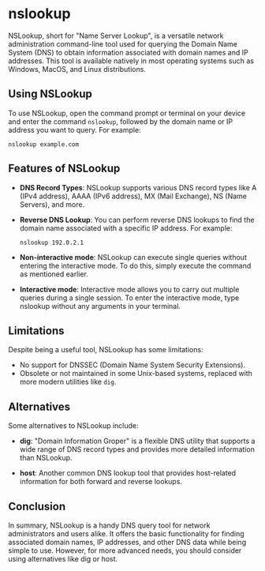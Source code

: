 # nslookup

NSLookup, short for "Name Server Lookup", is a versatile network administration command-line tool used for querying the Domain Name System (DNS) to obtain information associated with domain names and IP addresses. This tool is available natively in most operating systems such as Windows, MacOS, and Linux distributions.

## Using NSLookup

To use NSLookup, open the command prompt or terminal on your device and enter the command `nslookup`, followed by the domain name or IP address you want to query. For example:

```
nslookup example.com
```

## Features of NSLookup

- **DNS Record Types**: NSLookup supports various DNS record types like A (IPv4 address), AAAA (IPv6 address), MX (Mail Exchange), NS (Name Servers), and more.

- **Reverse DNS Lookup**: You can perform reverse DNS lookups to find the domain name associated with a specific IP address. For example:

  ```
  nslookup 192.0.2.1
  ```

- **Non-interactive mode**: NSLookup can execute single queries without entering the interactive mode. To do this, simply execute the command as mentioned earlier.

- **Interactive mode**: Interactive mode allows you to carry out multiple queries during a single session. To enter the interactive mode, type nslookup without any arguments in your terminal.

## Limitations

Despite being a useful tool, NSLookup has some limitations:

- No support for DNSSEC (Domain Name System Security Extensions).
- Obsolete or not maintained in some Unix-based systems, replaced with more modern utilities like `dig`.

## Alternatives

Some alternatives to NSLookup include:

- **dig**: "Domain Information Groper" is a flexible DNS utility that supports a wide range of DNS record types and provides more detailed information than NSLookup.

- **host**: Another common DNS lookup tool that provides host-related information for both forward and reverse lookups.

## Conclusion

In summary, NSLookup is a handy DNS query tool for network administrators and users alike. It offers the basic functionality for finding associated domain names, IP addresses, and other DNS data while being simple to use. However, for more advanced needs, you should consider using alternatives like dig or host.

